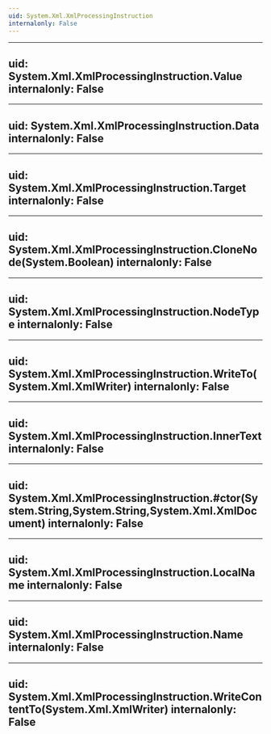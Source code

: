 ```yaml
---
uid: System.Xml.XmlProcessingInstruction
internalonly: False
---
```


---
uid: System.Xml.XmlProcessingInstruction.Value
internalonly: False
---

---
uid: System.Xml.XmlProcessingInstruction.Data
internalonly: False
---

---
uid: System.Xml.XmlProcessingInstruction.Target
internalonly: False
---

---
uid: System.Xml.XmlProcessingInstruction.CloneNode(System.Boolean)
internalonly: False
---

---
uid: System.Xml.XmlProcessingInstruction.NodeType
internalonly: False
---

---
uid: System.Xml.XmlProcessingInstruction.WriteTo(System.Xml.XmlWriter)
internalonly: False
---

---
uid: System.Xml.XmlProcessingInstruction.InnerText
internalonly: False
---

---
uid: System.Xml.XmlProcessingInstruction.#ctor(System.String,System.String,System.Xml.XmlDocument)
internalonly: False
---

---
uid: System.Xml.XmlProcessingInstruction.LocalName
internalonly: False
---

---
uid: System.Xml.XmlProcessingInstruction.Name
internalonly: False
---

---
uid: System.Xml.XmlProcessingInstruction.WriteContentTo(System.Xml.XmlWriter)
internalonly: False
---
